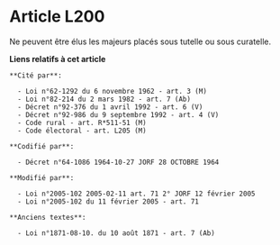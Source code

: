 # Article L200

Ne peuvent être élus les majeurs placés sous tutelle ou sous curatelle.

**Liens relatifs à cet article**

	**Cité par**:

	  - Loi n°62-1292 du 6 novembre 1962 - art. 3 (M)
	  - Loi n°82-214 du 2 mars 1982 - art. 7 (Ab)
	  - Décret n°92-376 du 1 avril 1992 - art. 6 (V)
	  - Décret n°92-986 du 9 septembre 1992 - art. 4 (V)
	  - Code rural - art. R*511-51 (M)
	  - Code électoral - art. L205 (M)

	**Codifié par**:

	  - Décret n°64-1086 1964-10-27 JORF 28 OCTOBRE 1964

	**Modifié par**:

	  - Loi n°2005-102 2005-02-11 art. 71 2° JORF 12 février 2005
	  - Loi n°2005-102 du 11 février 2005 - art. 71

	**Anciens textes**:

	  - Loi n°1871-08-10. du 10 août 1871 - art. 7 (Ab)
